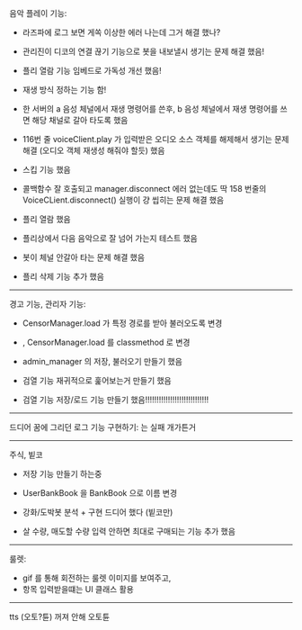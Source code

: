 음악 플레이 기능:
* 라즈파에 로그 보면 게쏙 이상한 에러 나는데 그거 해결 했나?

* 관리진이 디코의 연결 끊기 기능으로 봇을 내보낼시 생기는 문제 해결 했음!
* 플리 열람 기능 임베드로 가독성 개선 했음!
* 재생 방식 정하는 기능 함!
* 한 서버의 a 음성 체널에서 재생 명령어를 쓴후,
  b 음성 체널에서 재생 명령어를 쓰면 해당 채널로 갈아 타도록 했음
* 116번 줄 voiceClient.play 가 입력받은 오디오 소스 객체를 해제해서
  생기는 문제 해결 (오디오 객체 재생성 해줘야 할듯) 했음
* 스킵 기능 했음
* 콜백함수 잘 호출되고 manager.disconnect 에러 없는데도
  딱 158 번줄의 VoiceCLient.disconnect() 실행이 걍 씹히는 문제 해결 했음
* 플리 열람 했음
* 플리상에서 다음 음악으로 잘 넘어 가는지 테스트 했음
* 봇이 체널 안갈아 타는 문제 해결 했음
* 플리 삭제 기능 추가 했음



---

경고 기능, 관리자 기능:

* CensorManager.load 가 특정 경로를 받아 불러오도록 변경 
* , CensorManager.load 를 classmethod 로 변경

* admin_manager 의 저장, 불러오기 만들기 했음
* 검열 기능 재귀적으로 훑어보는거 만들기 했음
* 검열 기능 저장/로드 기능 만들기 했음!!!!!!!!!!!!!!!!!!!!!!!!!!!!

---

드디어 꿈에 그리던 로그 기능 구현하기: 는 실패 개가튼거

---

주식, 빝코
* 저장 기능 만들기 하는중

* UserBankBook 을 BankBook 으로 이름 변경

* 강화/도박봇 분석 + 구현 드디어 했다 (빝코만)
* 살 수량, 매도할 수량 입력 안하면 최대로 구매되는 기능 추가 했음

---

룰렛:

* gif 를 통해 회전하는 룰렛 이미지를 보여주고,
* 항목 입력받을떄는 UI 클래스 활용

---

tts (오토?튠) 꺼져 안해 오토튠